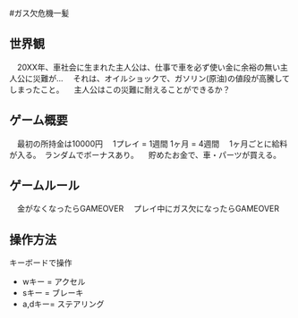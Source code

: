 #ガス欠危機一髪

## 世界観
　20XX年、車社会に生まれた主人公は、仕事で車を必ず使い金に余裕の無い主人公に災難が...
　それは、オイルショックで、ガソリン(原油)の値段が高騰してしまったこと。
　主人公はこの災難に耐えることができるか？
## ゲーム概要
　最初の所持金は10000円
　1プレイ = 1週間 1ヶ月 = 4週間
　1ヶ月ごとに給料が入る。　ランダムでボーナスあり。
　貯めたお金で、車・パーツが買える。
## ゲームルール
　金がなくなったらGAMEOVER
　プレイ中にガス欠になったらGAMEOVER
## 操作方法
キーボードで操作
- wキー  = アクセル
- sキー  = ブレーキ
- a,dキー= ステアリング
　
